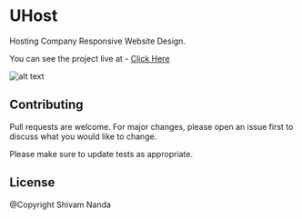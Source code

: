 # UHost

Hosting Company Responsive Website Design.

You can see the project live at - [Click Here] 

![alt text](https://i.ibb.co/xCGQw97/uhost-Medium.png)

## Contributing
Pull requests are welcome. For major changes, please open an issue first to discuss what you would like to change.

Please make sure to update tests as appropriate.

## License

@Copyright Shivam Nanda

[Click Here]: <https://iamshivamnanda.github.io/UHost/>


